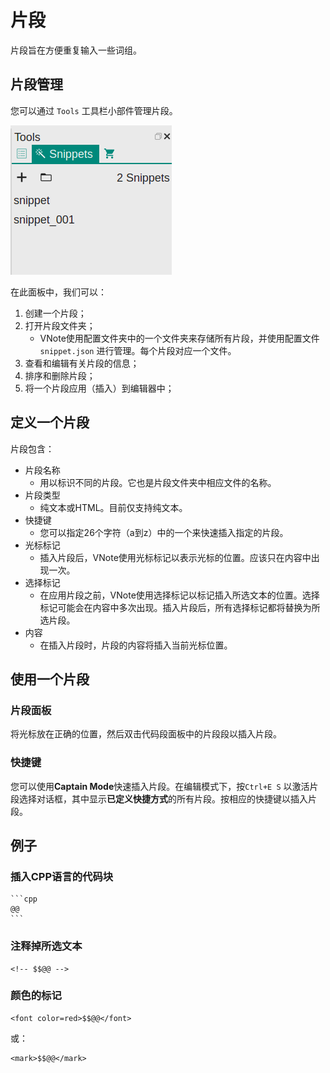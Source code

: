# 片段
片段旨在方便重复输入一些词组。

## 片段管理
您可以通过 `Tools` 工具栏小部件管理片段。

![](_v_images/_1517130666_1123329589.png)

在此面板中，我们可以：

1. 创建一个片段；
2. 打开片段文件夹；
    - VNote使用配置文件夹中的一个文件夹来存储所有片段，并使用配置文件 `snippet.json` 进行管理。每个片段对应一个文件。
3. 查看和编辑有关片段的信息；
4. 排序和删除片段；
5. 将一个片段应用（插入）到编辑器中；

## 定义一个片段
片段包含：

- 片段名称
    - 用以标识不同的片段。它也是片段文件夹中相应文件的名称。
- 片段类型
    - 纯文本或HTML。目前仅支持纯文本。
- 快捷键
    - 您可以指定26个字符（a到z）中的一个来快速插入指定的片段。
- 光标标记
    - 插入片段后，VNote使用光标标记以表示光标的位置。应该只在内容中出现一次。
- 选择标记
    - 在应用片段之前，VNote使用选择标记以标记插入所选文本的位置。选择标记可能会在内容中多次出现。插入片段后，所有选择标记都将替换为所选片段。
- 内容
    - 在插入片段时，片段的内容将插入当前光标位置。

## 使用一个片段
### 片段面板
将光标放在正确的位置，然后双击代码段面板中的片段段以插入片段。

### 快捷键
您可以使用**Captain Mode**快速插入片段。在编辑模式下，按`Ctrl+E S` 以激活片段选择对话框，其中显示**已定义快捷方式**的所有片段。按相应的快捷键以插入片段。

## 例子
### 插入CPP语言的代码块
    ```cpp
    @@
    ```

### 注释掉所选文本
```
<!-- $$@@ -->
```

### 颜色的标记
```
<font color=red>$$@@</font>
```

或：

```
<mark>$$@@</mark>
```